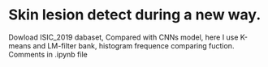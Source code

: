 # Skin lesion detect during a new way.
Dowload ISIC_2019 dabaset,
Compared with CNNs model, here I use K-means and LM-filter bank, histogram frequence comparing fuction. 
Comments in .ipynb file
